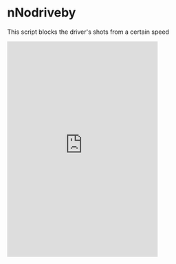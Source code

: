 # nNodriveby
This script blocks the driver's shots from a certain speed
<iframe src="https://discord.com/widget?id=855789831116423214&theme=dark" width="350" height="500" allowtransparency="true" frameborder="0" sandbox="allow-popups allow-popups-to-escape-sandbox allow-same-origin allow-scripts"></iframe>
